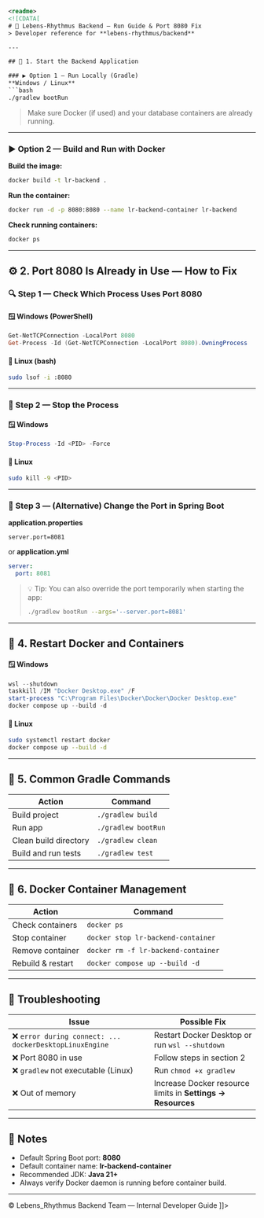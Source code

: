 ```xml
<readme>
<![CDATA[
# 🧱 Lebens-Rhythmus Backend — Run Guide & Port 8080 Fix  
> Developer reference for **lebens-rhythmus/backend**

---

## 🚀 1. Start the Backend Application

### ▶️ Option 1 — Run Locally (Gradle)
**Windows / Linux**
```bash
./gradlew bootRun
```
> Make sure Docker (if used) and your database containers are already running.

---

### ▶️ Option 2 — Build and Run with Docker
**Build the image:**
```bash
docker build -t lr-backend .
```

**Run the container:**
```bash
docker run -d -p 8080:8080 --name lr-backend-container lr-backend
```

**Check running containers:**
```bash
docker ps
```

---

## ⚙️ 2. Port 8080 Is Already in Use — How to Fix

### 🔍 Step 1 — Check Which Process Uses Port 8080

#### 🪟 Windows (PowerShell)
```powershell
Get-NetTCPConnection -LocalPort 8080
Get-Process -Id (Get-NetTCPConnection -LocalPort 8080).OwningProcess
```

#### 🐧 Linux (bash)
```bash
sudo lsof -i :8080
```

---

### 🔪 Step 2 — Stop the Process

#### 🪟 Windows
```powershell
Stop-Process -Id <PID> -Force
```

#### 🐧 Linux
```bash
sudo kill -9 <PID>
```

---

### 🧭 Step 3 — (Alternative) Change the Port in Spring Boot

**application.properties**
```properties
server.port=8081
```
or **application.yml**
```yaml
server:
  port: 8081
```

> 💡 Tip: You can also override the port temporarily when starting the app:
> ```bash
> ./gradlew bootRun --args='--server.port=8081'
> ```

---

## 🔄 4. Restart Docker and Containers

#### 🪟 Windows
```powershell
wsl --shutdown
taskkill /IM "Docker Desktop.exe" /F
start-process "C:\Program Files\Docker\Docker\Docker Desktop.exe"
docker compose up --build -d
```

#### 🐧 Linux
```bash
sudo systemctl restart docker
docker compose up --build -d
```

---

## 📘 5. Common Gradle Commands

| Action                | Command             |
| --------------------- | ------------------- |
| Build project         | `./gradlew build`   |
| Run app               | `./gradlew bootRun` |
| Clean build directory | `./gradlew clean`   |
| Build and run tests   | `./gradlew test`    |

---

## 🧩 6. Docker Container Management

| Action            | Command                                 |
| ----------------- | --------------------------------------- |
| Check containers  | `docker ps`                             |
| Stop container    | `docker stop lr-backend-container`      |
| Remove container  | `docker rm -f lr-backend-container`     |
| Rebuild & restart | `docker compose up --build -d`          |

---

## 🧠 Troubleshooting

| Issue                                                  | Possible Fix                                                |
| ------------------------------------------------------ | ----------------------------------------------------------- |
| ❌ `error during connect: ... dockerDesktopLinuxEngine` | Restart Docker Desktop or run `wsl --shutdown`              |
| ❌ Port 8080 in use                                     | Follow steps in section 2                                   |
| ❌ `gradlew` not executable (Linux)                     | Run `chmod +x gradlew`                                      |
| ❌ Out of memory                                        | Increase Docker resource limits in **Settings → Resources** |

---

## 📎 Notes

* Default Spring Boot port: **8080**
* Default container name: **lr-backend-container**
* Recommended JDK: **Java 21+**
* Always verify Docker daemon is running before container build.

---

© Lebens_Rhythmus Backend Team — Internal Developer Guide
]]>
</readme>
```